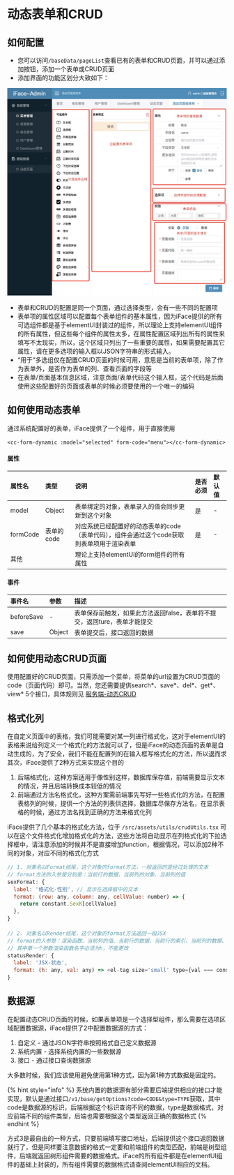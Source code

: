 # 动态表单和CRUD

## 如何配置

* 您可以访问`/baseData/pageList`查看已有的表单和CRUD页面，并可以通过添加按钮，添加一个表单或CRUD页面
* 添加界面的功能区划分大致如下：

![](../.gitbook/assets/db08e971-5243-45fa-89e7-d310d70faae6.png)

* 表单和CRUD的配置是同一个页面，通过选择类型，会有一些不同的配置项
* 表单项的属性区域可以配置每个表单组件的基本属性，因为iFace提供的所有可选组件都是基于elementUI封装过的组件，所以理论上支持elementUI组件的所有属性，但这些每个组件的属性太多，在属性配置区域列出所有的属性来填写不太现实，所以，这个区域只列出了一些重要的属性，如果需要配置其它属性，请在更多选项的输入框以JSON字符串的形式输入。
* “用于”多选组仅在配置CRUD页面的时候可用，意思是当前的表单项，除了作为表单外，是否作为表单的列、查看页面的字段等
* 在表单/页面基本信息区域，注意页面/表单代码这个输入框，这个代码是后面使用这些配置好的页面或表单的时候必须要使用的一个唯一的编码

## 如何使用动态表单

通过系统配置好的表单，iFace提供了一个组件，用于直接使用

```markup
<cc-form-dynamic :model="selected" form-code="menu"></cc-form-dynamic>
```

#### 属性

| 属性名 | 类型 | 说明 | 是否必须 | 默认值 |
| :--- | :--- | :--- | :--- | :--- |
| model | Object | 表单绑定的对象，表单录入的值会同步更新到这个对象 | 是 | - |
| formCode | 表单的code | 对应系统已经配置好的动态表单的code（表单代码），组件会通过这个code获取到表单项用于渲染表单 | 是 | - |
| 其他 |  | 理论上支持elementUI的form组件的所有属性 |  |  |

#### 事件

| 事件名 | 参数 | 描述 |
| :--- | :--- | :--- |
| beforeSave | - | 表单保存前触发，如果此方法返回false，表单将不提交，返回ture，表单才能提交 |
| save | Object | 表单提交后，接口返回的数据 |

## 如何使用动态CRUD页面

使用配置好的CRUD页面，只需添加一个菜单，将菜单的url设置为CRUD页面的code（页面代码）即可。当然，您还需要提供search\*、save\*、del\*、get\*、view\* 5个接口，具体规则见 [服务端-动态CRUD ](https://ccqiuqiu.gitbook.io/iface/service/crud)

## 格式化列

在自定义页面中的表格，我们可能需要对某一列进行格式化，这对于elementUI的表格来说给列定义一个格式化的方法就可以了，但是iFace的动态页面的表单是自动生成的，为了安全，我们不能在配置列的在输入框写格式化的方法，所以退而求其次，iFace提供了2种方式来实现这个目的

1. 后端格式化，这种方案适用于像性别这样，数据库保存值，前端需要显示文本的情况，并且后端转换成本较低的情况
2. 前端通过方法名格式化，这种方案需前端事先写好一些格式化的方法，在配置表格列的时候，提供一个方法的列表供选择，数据库尽保存方法名，在显示表格的时候，通过方法名找到正确的方法来格式化列

iFace提供了几个基本的格式化方法，位于 `/src/assets/utils/crudUtils.tsx` 可以在这个文件格式化增加格式化的方法，这些方法将自动显示在列格式化的下拉选择框中，请注意添加的时候并不是直接增加function，根据情况，可以添加2种不同的对象，对应不同的格式化方式

```javascript
// 1. 对象名以Format结尾，这个对象的format方法，一般返回的是经过处理的文本
// format方法的入参是分别是：当前行的数据、当前列的对象、当前列的值
sexFormat: {
  label: '格式化-性别', // 显示在选择框中的文本
  format: (row: any, column: any, cellValue: number) => {
    return constant.SexK[cellValue]
  },
}

// 2. 对象名以Render结尾，这个对象的format方法返回一段JSX
// format的入参是：渲染函数、当前列的值、当前行的数据、当前行的索引、当前列的数据、table 内部的状态管理
// 其中第一个参数渲染函数名字必须为h，不能更改
statusRender: {
  label: 'JSX-状态',
  format: (h: any, val: any) => <el-tag size='small' type={val === constant.StatusV.禁用 ? 'info' : ''}>{constant.StatusK[val]}</el-tag>,
}
```



## 数据源

在配置动态CRUD页面的时候，如果表单项是一个选择型组件，那么需要在选项区域配置数据源，iFace提供了2中配置数据源的方式：

1. 自定义 - 通过JSON字符串按照格式自己定义数据源
2. 系统内置 - 选择系统内置的一些数据源
3. 接口 - 通过接口查询数据源

大多数时候，我们应该使用避免使用第1种方式，因为第1种方式数据是固定的。

{% hint style="info" %}
系统内置的数据源有部分需要后端提供相应的接口才能实现，默认是通过接口`/v1/base/getOptions?code=CODE&type=TYPE`获取，其中code是数据源的标识，后端根据这个标识查询不同的数据，type是数据格式，对应前端不同的组件类型，后端也需要根据这个类型返回正确的数据格式
{% endhint %}

方式3是最自由的一种方式，只要前端填写接口地址，后端提供这个接口返回数据就行了，但是同样要注意数据的格式一定要和前端组件的类型匹配，前端是树型组件，后端就返回树形组件需要的数据格式。iFace的所有组件都是在elementUI组件的基础上封装的，所有组件需要的数据格式请查阅elementUI相应的文档。

